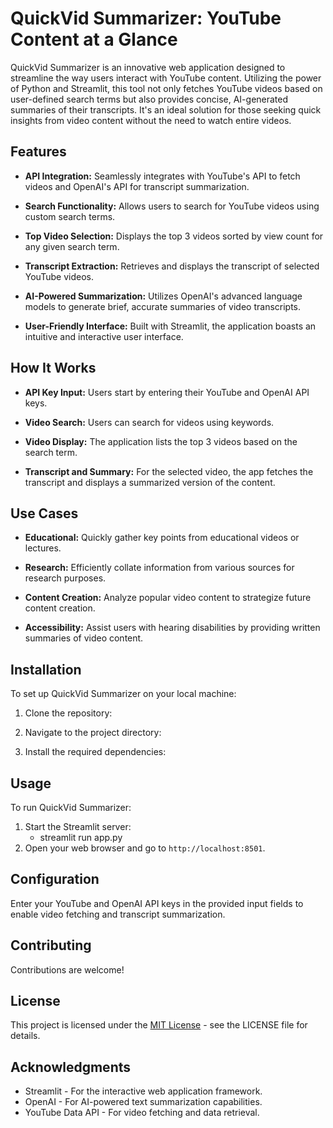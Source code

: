 # QuickVid Summarizer: YouTube Content at a Glance

QuickVid Summarizer is an innovative web application designed to streamline the way users interact with YouTube content. Utilizing the power of Python and Streamlit, this tool not only fetches YouTube videos based on user-defined search terms but also provides concise, AI-generated summaries of their transcripts. It's an ideal solution for those seeking quick insights from video content without the need to watch entire videos.

## Features

- **API Integration:** Seamlessly integrates with YouTube's API to fetch videos and OpenAI's API for transcript summarization.
  
- **Search Functionality:** Allows users to search for YouTube videos using custom search terms.
  
- **Top Video Selection:** Displays the top 3 videos sorted by view count for any given search term.
  
- **Transcript Extraction:** Retrieves and displays the transcript of selected YouTube videos.
  
- **AI-Powered Summarization:** Utilizes OpenAI's advanced language models to generate brief, accurate summaries of video transcripts.
  
- **User-Friendly Interface:** Built with Streamlit, the application boasts an intuitive and interactive user interface.

  
## How It Works

- **API Key Input:** Users start by entering their YouTube and OpenAI API keys.
  
- **Video Search:** Users can search for videos using keywords.
  
- **Video Display:** The application lists the top 3 videos based on the search term.
  
- **Transcript and Summary:** For the selected video, the app fetches the transcript and displays a summarized version of the content.
  
## Use Cases

- **Educational:** Quickly gather key points from educational videos or lectures.
  
- **Research:** Efficiently collate information from various sources for research purposes.
  
- **Content Creation:** Analyze popular video content to strategize future content creation.
  
- **Accessibility:** Assist users with hearing disabilities by providing written summaries of video content.


## Installation

To set up QuickVid Summarizer on your local machine:

1. Clone the repository:

2. Navigate to the project directory:

3. Install the required dependencies:


## Usage

To run QuickVid Summarizer:

1. Start the Streamlit server:
   - streamlit run app.py
2. Open your web browser and go to `http://localhost:8501`.

## Configuration

Enter your YouTube and OpenAI API keys in the provided input fields to enable video fetching and transcript summarization.

## Contributing

Contributions are welcome!

## License

This project is licensed under the [MIT License](LICENSE.md) - see the LICENSE file for details.

## Acknowledgments

- Streamlit - For the interactive web application framework.
- OpenAI - For AI-powered text summarization capabilities.
- YouTube Data API - For video fetching and data retrieval.
